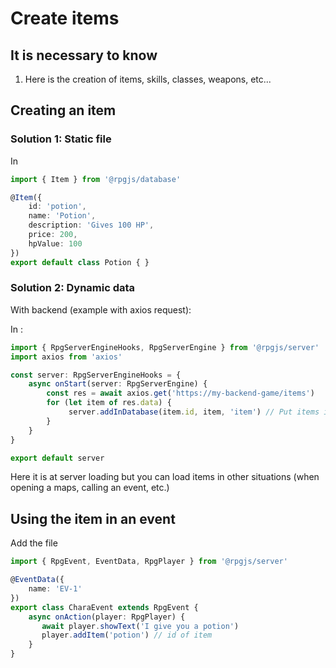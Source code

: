 # Create items

## It is necessary to know

1. Here is the creation of items, skills, classes, weapons, etc...

##  Creating an item

### Solution 1: Static file

In <PathTo to="databaseDir" file="potion.ts" />

```ts
import { Item } from '@rpgjs/database'

@Item({
    id: 'potion',
    name: 'Potion',
    description: 'Gives 100 HP',
    price: 200,
    hpValue: 100
})
export default class Potion { }
```

### Solution 2: Dynamic data

With backend (example with axios request):

In <PathTo to="baseModule" file="server.ts" /> :

```ts
import { RpgServerEngineHooks, RpgServerEngine } from '@rpgjs/server'
import axios from 'axios'

const server: RpgServerEngineHooks = {
    async onStart(server: RpgServerEngine) {
        const res = await axios.get('https://my-backend-game/items')
        for (let item of res.data) {
             server.addInDatabase(item.id, item, 'item') // Put items in memory. The third parameter is the type, it could be weapon, armor, etc.
        }  
    }
}

export default server
```

Here it is at server loading but you can load items in other situations (when opening a maps, calling an event, etc.)

## Using the item in an event

Add the <PathTo to="eventDir" file="chara.ts" /> file

```ts
import { RpgEvent, EventData, RpgPlayer } from '@rpgjs/server'

@EventData({
    name: 'EV-1'
})
export class CharaEvent extends RpgEvent {
    async onAction(player: RpgPlayer) {
       await player.showText('I give you a potion')
       player.addItem('potion') // id of item
    }
}
```